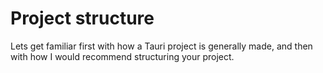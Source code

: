 # Project structure

Lets get familiar first with how a Tauri project is generally made, and then with how I would recommend structuring your project.
